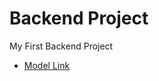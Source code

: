 # Backend Project
My First Backend Project
- [Model Link](https://app.eraser.io/workspace/WKMRXryjjtt8dwp6UPwr)